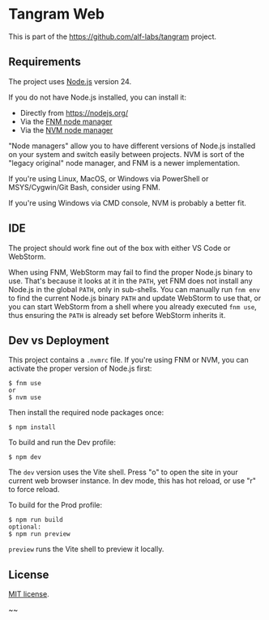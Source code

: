 # Tangram Web

This is part of the https://github.com/alf-labs/tangram
project.


## Requirements

The project uses [Node.js](https://nodejs.org/) version 24.

If you do not have Node.js installed, you can install it:
* Directly from https://nodejs.org/
* Via the [FNM node manager](https://github.com/Schniz/fnm)
* Via the [NVM node manager](https://github.com/nvm-sh/nvm)

"Node managers" allow you to have different versions of Node.js
installed on your system and switch easily between projects.
NVM is sort of the "legacy original" node manager, and FNM is
a newer implementation.
 
If you're using Linux, MacOS, or Windows via PowerShell or
MSYS/Cygwin/Git Bash, consider using FNM.

If you're using Windows via CMD console, NVM is probably a
better fit.


## IDE

The project should work fine out of the box with either VS Code
or WebStorm.

When using FNM, WebStorm may fail to find the proper Node.js
binary to use. That's because it looks at it in the `PATH`,
yet FNM does not install any Node.js in the global `PATH`,
only  in sub-shells. You can manually run `fnm env` to find
the current Node.js binary `PATH` and update WebStorm to use
that, or you can start WebStorm from a shell where you already
executed `fnm use`, thus ensuring the `PATH` is already set
before  WebStorm inherits it.


## Dev vs Deployment

This project contains a `.nvmrc` file. If you're using FNM
or NVM, you can activate the proper version of Node.js first:

```shell
$ fnm use
or
$ nvm use
```

Then install the required node packages once:
```shell
$ npm install
```

To build and run the Dev profile:
```shell
$ npm dev
```

The `dev` version uses the Vite shell.
Press "o" to open the site in your current web browser instance.
In dev mode, this has hot reload, or use "r" to force reload.


To build for the Prod profile:
```shell
$ npm run build
optional:
$ npm run preview
```

`preview` runs the Vite shell to preview it locally.


## License

[MIT license](../LICENSE).




~~
